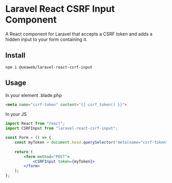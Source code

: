 # Laravel React CSRF Input Component

A React component for Laravel that accepts a CSRF token and adds a hidden input to your form containing it.

## Install
`npm i @ueaweb/laravel-react-csrf-input`

## Usage

In your <head> element .blade.php
```html
<meta name="csrf-token" content="{{ csrf_token() }}">
```

In your JS
```jsx
import React from "react";
import CSRFInput from "laravel-react-csrf-input";

const Form = () => {
	const myToken = document.head.querySelector('meta[name="csrf-token"]').getAttribute('content');
	
	return (
		<form method="POST">
			<CSRFInput token={myToken}>
		</form>
	);
};
```
